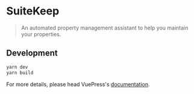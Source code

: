 # SuiteKeep

> An automated property management assistant to help you maintain your properties.

## Development

```bash
yarn dev
yarn build
```

For more details, please head VuePress's [documentation](https://v1.vuepress.vuejs.org/).

